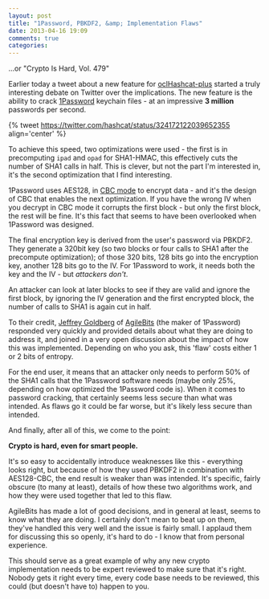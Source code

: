 ```yaml
---
layout: post
title: "1Password, PBKDF2, &amp; Implementation Flaws"
date: 2013-04-16 19:09
comments: true
categories: 
---
```


...or "Crypto Is Hard, Vol. 479"

Earlier today a tweet about a new feature for [oclHashcat-plus](http://hashcat.net/oclhashcat-plus/) started a truly interesting debate on Twitter over the implications. The new feature is the ability to crack [1Password](https://agilebits.com/onepassword) keychain files - at an impressive **3 million** passwords per second.

{% tweet https://twitter.com/hashcat/status/324172122039652355 align='center' %}

To achieve this speed, two optimizations were used - the first is in precomputing `ipad` and `opad` for SHA1-HMAC, this effectively cuts the number of SHA1 calls in half. This is clever, but not the part I'm interested in, it's the second optimization that I find interesting. 

1Password uses AES128, in [CBC mode](https://en.wikipedia.org/wiki/Block_cipher_modes_of_operation#Cipher-block_chaining_.28CBC.29) to encrypt data - and it's the design of CBC that enables the next optimization. If you have the wrong IV when you decrypt in CBC mode it corrupts the first block - but only the first block, the rest will be fine. It's this fact that seems to have been overlooked when 1Password was designed.

The final encryption key is derived from the user's password via PBKDF2. They generate a 320bit key (so two blocks or four calls to SHA1 after the precompute optimization); of those 320 bits, 128 bits go into the encryption key, another 128 bits go to the IV. For 1Password to work, it needs both the key and the IV - but *attackers don't*.

An attacker can look at later blocks to see if they are valid and ignore the first block, by ignoring the IV generation and the first encrypted block, the number of calls to SHA1 is again cut in half.

To their credit, [Jeffrey Goldberg](https://twitter.com/jpgoldberg) of [AgileBits](https://agilebits.com/) (the maker of 1Password) responded very quickly and provided details about what they are doing to address it, and joined in a very open discussion about the impact of how this was implemented. Depending on who you ask, this 'flaw' costs either 1 or 2 bits of entropy.

For the end user, it means that an attacker only needs to perform 50% of the SHA1 calls that the 1Password software needs (maybe only 25%, depending on how optimized the 1Password code is). When it comes to password cracking, that certainly seems less secure than what was intended. As flaws go it could be far worse, but it's likely less secure than intended.

And finally, after all of this, we come to the point:

**Crypto is hard, even for smart people.**

It's so easy to accidentally introduce weaknesses like this - everything looks right, but because of how they used PBKDF2 in combination with AES128-CBC, the end result is weaker than was intended. It's specific, fairly obscure (to many at least), details of how these two algorithms work, and how they were used together that led to this flaw.

AgileBits has made a lot of good decisions, and in general at least, seems to know what they are doing. I certainly don't mean to beat up on them, they've handled this very well and the issue is fairly small. I applaud them for discussing this so openly, it's hard to do - I know that from personal experience.

This should serve as a great example of why any new crypto implementation needs to be expert reviewed to make sure that it's right. Nobody gets it right every time, every code base needs to be reviewed, this could (but doesn't have to) happen to you.
